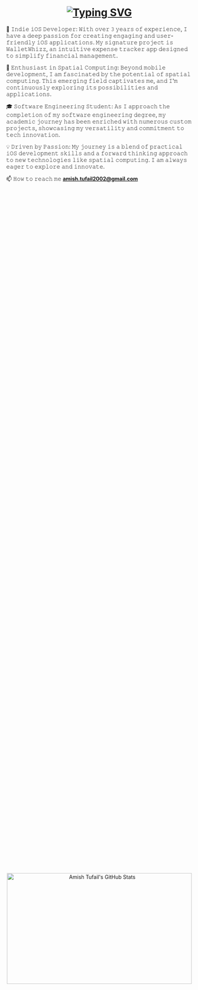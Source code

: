 <h1 align="center"><a href="https://git.io/typing-svg"><img src="https://readme-typing-svg.demolab.com?font=Fira+Code&size=40&pause=200&color=F74646&background=1DFFE200&center=true&vCenter=true&random=false&width=1000&height=200&lines=Indie+iOS+Developer;3%2B+years+of+experience;Always+learning+%26+Passionate" alt="Typing SVG" /></a></h1>

📱 𝙸𝚗𝚍𝚒𝚎 𝚒𝙾𝚂 𝙳𝚎𝚟𝚎𝚕𝚘𝚙𝚎𝚛: 𝚆𝚒𝚝𝚑 𝚘𝚟𝚎𝚛 𝟹 𝚢𝚎𝚊𝚛𝚜 𝚘𝚏 𝚎𝚡𝚙𝚎𝚛𝚒𝚎𝚗𝚌𝚎, 𝙸 𝚑𝚊𝚟𝚎 𝚊 𝚍𝚎𝚎𝚙 𝚙𝚊𝚜𝚜𝚒𝚘𝚗 𝚏𝚘𝚛 𝚌𝚛𝚎𝚊𝚝𝚒𝚗𝚐 𝚎𝚗𝚐𝚊𝚐𝚒𝚗𝚐 𝚊𝚗𝚍 𝚞𝚜𝚎𝚛-𝚏𝚛𝚒𝚎𝚗𝚍𝚕𝚢 𝚒𝙾𝚂 𝚊𝚙𝚙𝚕𝚒𝚌𝚊𝚝𝚒𝚘𝚗𝚜. 𝙼𝚢 𝚜𝚒𝚐𝚗𝚊𝚝𝚞𝚛𝚎 𝚙𝚛𝚘𝚓𝚎𝚌𝚝 𝚒𝚜 𝚆𝚊𝚕𝚕𝚎𝚝𝚆𝚑𝚒𝚣𝚣, 𝚊𝚗 𝚒𝚗𝚝𝚞𝚒𝚝𝚒𝚟𝚎 𝚎𝚡𝚙𝚎𝚗𝚜𝚎 𝚝𝚛𝚊𝚌𝚔𝚎𝚛 𝚊𝚙𝚙 𝚍𝚎𝚜𝚒𝚐𝚗𝚎𝚍 𝚝𝚘 𝚜𝚒𝚖𝚙𝚕𝚒𝚏𝚢 𝚏𝚒𝚗𝚊𝚗𝚌𝚒𝚊𝚕 𝚖𝚊𝚗𝚊𝚐𝚎𝚖𝚎𝚗𝚝.

🌌 𝙴𝚗𝚝𝚑𝚞𝚜𝚒𝚊𝚜𝚝 𝚒𝚗 𝚂𝚙𝚊𝚝𝚒𝚊𝚕 𝙲𝚘𝚖𝚙𝚞𝚝𝚒𝚗𝚐: 𝙱𝚎𝚢𝚘𝚗𝚍 𝚖𝚘𝚋𝚒𝚕𝚎 𝚍𝚎𝚟𝚎𝚕𝚘𝚙𝚖𝚎𝚗𝚝, 𝙸 𝚊𝚖 𝚏𝚊𝚜𝚌𝚒𝚗𝚊𝚝𝚎𝚍 𝚋𝚢 𝚝𝚑𝚎 𝚙𝚘𝚝𝚎𝚗𝚝𝚒𝚊𝚕 𝚘𝚏 𝚜𝚙𝚊𝚝𝚒𝚊𝚕 𝚌𝚘𝚖𝚙𝚞𝚝𝚒𝚗𝚐. 𝚃𝚑𝚒𝚜 𝚎𝚖𝚎𝚛𝚐𝚒𝚗𝚐 𝚏𝚒𝚎𝚕𝚍 𝚌𝚊𝚙𝚝𝚒𝚟𝚊𝚝𝚎𝚜 𝚖𝚎, 𝚊𝚗𝚍 𝙸'𝚖 𝚌𝚘𝚗𝚝𝚒𝚗𝚞𝚘𝚞𝚜𝚕𝚢 𝚎𝚡𝚙𝚕𝚘𝚛𝚒𝚗𝚐 𝚒𝚝𝚜 𝚙𝚘𝚜𝚜𝚒𝚋𝚒𝚕𝚒𝚝𝚒𝚎𝚜 𝚊𝚗𝚍 𝚊𝚙𝚙𝚕𝚒𝚌𝚊𝚝𝚒𝚘𝚗𝚜.

🎓 𝚂𝚘𝚏𝚝𝚠𝚊𝚛𝚎 𝙴𝚗𝚐𝚒𝚗𝚎𝚎𝚛𝚒𝚗𝚐 𝚂𝚝𝚞𝚍𝚎𝚗𝚝: 𝙰𝚜 𝙸 𝚊𝚙𝚙𝚛𝚘𝚊𝚌𝚑 𝚝𝚑𝚎 𝚌𝚘𝚖𝚙𝚕𝚎𝚝𝚒𝚘𝚗 𝚘𝚏 𝚖𝚢 𝚜𝚘𝚏𝚝𝚠𝚊𝚛𝚎 𝚎𝚗𝚐𝚒𝚗𝚎𝚎𝚛𝚒𝚗𝚐 𝚍𝚎𝚐𝚛𝚎𝚎, 𝚖𝚢 𝚊𝚌𝚊𝚍𝚎𝚖𝚒𝚌 𝚓𝚘𝚞𝚛𝚗𝚎𝚢 𝚑𝚊𝚜 𝚋𝚎𝚎𝚗 𝚎𝚗𝚛𝚒𝚌𝚑𝚎𝚍 𝚠𝚒𝚝𝚑 𝚗𝚞𝚖𝚎𝚛𝚘𝚞𝚜 𝚌𝚞𝚜𝚝𝚘𝚖 𝚙𝚛𝚘𝚓𝚎𝚌𝚝𝚜, 𝚜𝚑𝚘𝚠𝚌𝚊𝚜𝚒𝚗𝚐 𝚖𝚢 𝚟𝚎𝚛𝚜𝚊𝚝𝚒𝚕𝚒𝚝𝚢 𝚊𝚗𝚍 𝚌𝚘𝚖𝚖𝚒𝚝𝚖𝚎𝚗𝚝 𝚝𝚘 𝚝𝚎𝚌𝚑 𝚒𝚗𝚗𝚘𝚟𝚊𝚝𝚒𝚘𝚗.

💡 𝙳𝚛𝚒𝚟𝚎𝚗 𝚋𝚢 𝙿𝚊𝚜𝚜𝚒𝚘𝚗: 𝙼𝚢 𝚓𝚘𝚞𝚛𝚗𝚎𝚢 𝚒𝚜 𝚊 𝚋𝚕𝚎𝚗𝚍 𝚘𝚏 𝚙𝚛𝚊𝚌𝚝𝚒𝚌𝚊𝚕 𝚒𝙾𝚂 𝚍𝚎𝚟𝚎𝚕𝚘𝚙𝚖𝚎𝚗𝚝 𝚜𝚔𝚒𝚕𝚕𝚜 𝚊𝚗𝚍 𝚊 𝚏𝚘𝚛𝚠𝚊𝚛𝚍 𝚝𝚑𝚒𝚗𝚔𝚒𝚗𝚐 𝚊𝚙𝚙𝚛𝚘𝚊𝚌𝚑 𝚝𝚘 𝚗𝚎𝚠 𝚝𝚎𝚌𝚑𝚗𝚘𝚕𝚘𝚐𝚒𝚎𝚜 𝚕𝚒𝚔𝚎 𝚜𝚙𝚊𝚝𝚒𝚊𝚕 𝚌𝚘𝚖𝚙𝚞𝚝𝚒𝚗𝚐. 𝙸 𝚊𝚖 𝚊𝚕𝚠𝚊𝚢𝚜 𝚎𝚊𝚐𝚎𝚛 𝚝𝚘 𝚎𝚡𝚙𝚕𝚘𝚛𝚎 𝚊𝚗𝚍 𝚒𝚗𝚗𝚘𝚟𝚊𝚝𝚎.

📫 𝙷𝚘𝚠 𝚝𝚘 𝚛𝚎𝚊𝚌𝚑 𝚖𝚎 **amish.tufail2002@gmail.com**

<div align="center" style="display: flex; justify-content: center; align-items: center; height: 100vh;">
    <img src="https://stats.dooboo.io/api/github-stats-advanced?login=amish-tufail" width="500" height="300" alt="Amish Tufail's GitHub Stats">
</div>

<div align="center" style="display: flex; justify-content: center; align-items: center; height: 100vh;">
     <img src="https://stats.dooboo.io/api/github-trophies?login=amish-tufail" width="500" height="100" alt="Amish Tufail's GitHub Trophies">
</div>

<div align="center" style="display: flex; justify-content: center; align-items: center; height: 100vh;">
    <a href="https://git.io/streak-stats"><img src="https://streak-stats.demolab.com?user=amish-tufail&theme=iceberg" alt="GitHub Streak" /></a>
</div>

